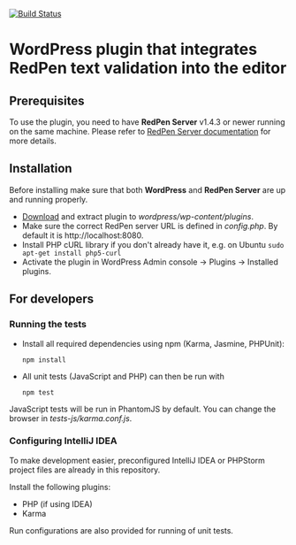 [![Build Status](https://travis-ci.org/redpen-cc/redpen-wordpress-plugin.svg?branch=master)](https://travis-ci.org/redpen-cc/redpen-wordpress-plugin)

# WordPress plugin that integrates RedPen text validation into the editor

## Prerequisites

To use the plugin, you need to have **RedPen Server** v1.4.3 or newer running on the same machine.
Please refer to [RedPen Server documentation](http://redpen.cc/docs/latest/index.html#server) for more details.

## Installation

Before installing make sure that both **WordPress** and **RedPen Server** are up and running properly.

* [Download](https://github.com/redpen-cc/redpen-wordpress-plugin/archive/master.zip) and extract plugin to *wordpress/wp-content/plugins*.
* Make sure the correct RedPen server URL is defined in *config.php*. By default it is http://localhost:8080.
* Install PHP cURL library if you don't already have it, e.g. on Ubuntu
    ```sudo apt-get install php5-curl```
* Activate the plugin in WordPress Admin console -> Plugins -> Installed plugins.

## For developers

### Running the tests

* Install all required dependencies using npm (Karma, Jasmine, PHPUnit):

    ```npm install```

* All unit tests (JavaScript and PHP) can then be run with

    ```npm test```
    
JavaScript tests will be run in PhantomJS by default. You can change the browser in *tests-js/karma.conf.js*.

### Configuring IntelliJ IDEA

To make development easier, preconfigured IntelliJ IDEA or PHPStorm project files are already in this repository.

Install the following plugins:

* PHP (if using IDEA)
* Karma

Run configurations are also provided for running of unit tests.

